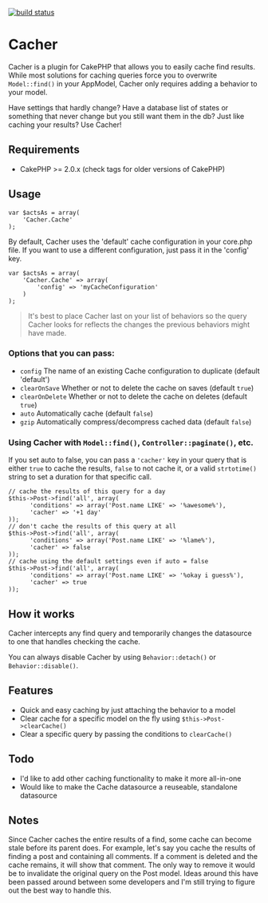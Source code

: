 [![build
status](https://travis-ci.org/jeremyharris/cacher.svg?branch=master)](https://travis-ci.org/jeremyharris/cacher)

# Cacher

Cacher is a plugin for CakePHP that allows you to easily cache find results.
While most solutions for caching queries force you to overwrite `Model::find()`
in your AppModel, Cacher only requires adding a behavior to your model.

Have settings that hardly change? Have a database list of states or something
that never change but you still want them in the db? Just like caching your
results? Use Cacher!

## Requirements

* CakePHP >= 2.0.x (check tags for older versions of CakePHP)

## Usage

    var $actsAs = array(
        'Cacher.Cache'
    );

By default, Cacher uses the 'default' cache configuration in your core.php file.
If you want to use a different configuration, just pass it in the 'config' key.

    var $actsAs = array(
        'Cacher.Cache' => array(
            'config' => 'myCacheConfiguration'
        )
    );

> It's best to place Cacher last on your list of behaviors so the query Cacher
> looks for reflects the changes the previous behaviors might have made.

### Options that you can pass:

* `config` The name of an existing Cache configuration to duplicate (default 'default')
* `clearOnSave` Whether or not to delete the cache on saves (default `true`)
* `clearOnDelete` Whether or not to delete the cache on deletes (default `true`)
* `auto` Automatically cache (default `false`)
* `gzip` Automatically compress/decompress cached data (default `false`)

### Using Cacher with `Model::find()`, `Controller::paginate()`, etc.

If you set auto to false, you can pass a `'cacher'` key in your query that is
either `true` to cache the results, `false` to not cache it, or a valid
`strtotime()` string to set a duration for that specific call.

    // cache the results of this query for a day
    $this->Post->find('all', array(
		  'conditions' => array('Post.name LIKE' => '%awesome%'),
		  'cacher' => '+1 day'
    ));
    // don't cache the results of this query at all
    $this->Post->find('all', array(
		  'conditions' => array('Post.name LIKE' => '%lame%'),
		  'cacher' => false
    ));
    // cache using the default settings even if auto = false
    $this->Post->find('all', array(
		  'conditions' => array('Post.name LIKE' => '%okay i guess%'),
		  'cacher' => true
    ));

## How it works

Cacher intercepts any find query and temporarily changes the datasource to one 
that handles checking the cache.

You can always disable Cacher by using `Behavior::detach()` or
`Behavior::disable()`.

## Features

* Quick and easy caching by just attaching the behavior to a model
* Clear cache for a specific model on the fly using `$this->Post->clearCache()`
* Clear a specific query by passing the conditions to `clearCache()`

## Todo

* I'd like to add other caching functionality to make it more all-in-one
* Would like to make the Cache datasource a reuseable, standalone datasource

## Notes

Since Cacher caches the entire results of a find, some cache can become stale
before its parent does. For example, let's say you cache the results of finding 
a post and containing all comments. If a comment is deleted and the cache remains, 
it will show that comment. The only way to remove it would be to invalidate the
original query on the Post model. Ideas around this have been passed around
between some developers and I'm still trying to figure out the best way to handle
this.
